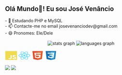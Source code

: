 <h2 align="left">Olá Mundo👋! Eu sou José Venâncio</h2>
- 🌱 Estudando PHP e MySQL<br>
- 📫 Contacte-me no email josevenanciodev@gmail.com<br>
- 😄 Pronomes: Ele/Dele<br><br>

  <div align="center">
  <img src="https://github-readme-stats.vercel.app/api?username=JoseVenancioDev&hide_title=false&hide_rank=false&show_icons=true&include_all_commits=true&count_private=true&disable_animations=false&theme=dracula&locale=en&hide_border=false" height="150" alt="stats graph"  />
  <img src="https://github-readme-stats.vercel.app/api/top-langs?username=JoseVenancioDev&locale=en&hide_title=false&layout=compact&card_width=320&langs_count=5&theme=dracula&hide_border=false" height="150" alt="languages graph"  />
</div>

<div style="display: inline_block"><br>
  <img align="center" alt="Venancio-Js" height="30" width="40" src="https://raw.githubusercontent.com/devicons/devicon/master/icons/javascript/javascript-plain.svg">
  <img align="center" alt="Venancio-React" height="30" width="40" src="https://raw.githubusercontent.com/devicons/devicon/master/icons/react/react-original.svg">
  <img align="center" alt="Venancio-HTML" height="30" width="40" src="https://raw.githubusercontent.com/devicons/devicon/master/icons/html5/html5-original.svg">
  <img align="center" alt="Venancio-CSS" height="30" width="40" src="https://raw.githubusercontent.com/devicons/devicon/master/icons/css3/css3-original.svg">
</div><br>
  

<div> 
  <a href = "mailto:josevenanciodev@gmail.com"><img src="https://img.shields.io/badge/-Gmail-%23333?style=for-the-badge&logo=gmail&logoColor=white" target="_blank"></a>
  <a href="https://www.linkedin.com/in/josé-venâncio-de-lima-nascimento-13711931a" target="_blank"><img src="https://img.shields.io/badge/-LinkedIn-%230077B5?style=for-the-badge&logo=linkedin&logoColor=white" target="_blank"></a> 
  
</div>
